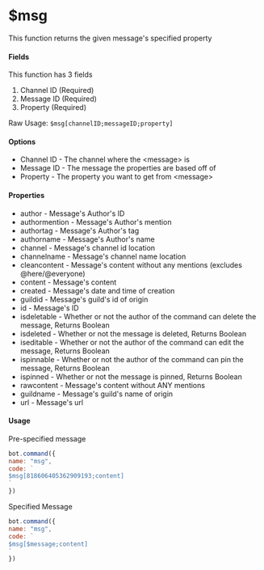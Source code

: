# $msg

This function returns the given message's specified property

#### Fields

This function has 3 fields

1. Channel ID (Required)
2. Message ID (Required)
3. Property (Required)

Raw Usage: `$msg[channelID;messageID;property]`

#### Options

* Channel ID - The channel where the \<message> is
* Message ID - The message the properties are based off of
* Property - The property you want to get from \<message>

#### Properties

* author - Message's Author's ID
* authormention - Message's Author's mention
* authortag - Message's Author's tag
* authorname - Message's Author's name
* channel - Message's channel id location
* channelname - Message's channel name location
* cleancontent - Message's content without any mentions (excludes @here/@everyone)
* content - Message's content
* created - Message's date and time of creation
* guildid - Message's guild's id of origin
* id - Message's ID
* isdeletable - Whether or not the author of the command can delete the message, Returns Boolean
* isdeleted - Whether or not the message is deleted, Returns Boolean
* iseditable - Whether or not the author of the command can edit the message, Returns Boolean
* ispinnable - Whether or not the author of the command can pin the message, Returns Boolean
* ispinned - Whether or not the message is pinned, Returns Boolean
* rawcontent - Message's content without ANY mentions
* guildname - Message's guild's name of origin
* url - Message's url

#### Usage

Pre-specified message

```javascript
bot.command({
name: "msg",
code: `
$msg[818606405362909193;content]
`
})
```

Specified Message

```javascript
bot.command({
name: "msg",
code: `
$msg[$message;content]
`
})
```
